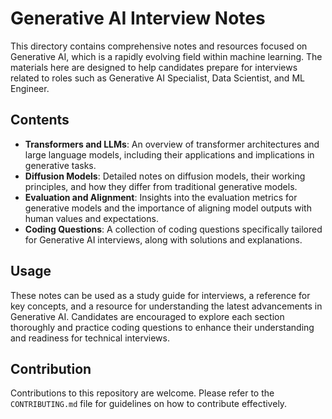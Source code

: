 # Generative AI Interview Notes

This directory contains comprehensive notes and resources focused on Generative AI, which is a rapidly evolving field within machine learning. The materials here are designed to help candidates prepare for interviews related to roles such as Generative AI Specialist, Data Scientist, and ML Engineer.

## Contents

- **Transformers and LLMs**: An overview of transformer architectures and large language models, including their applications and implications in generative tasks.
- **Diffusion Models**: Detailed notes on diffusion models, their working principles, and how they differ from traditional generative models.
- **Evaluation and Alignment**: Insights into the evaluation metrics for generative models and the importance of aligning model outputs with human values and expectations.
- **Coding Questions**: A collection of coding questions specifically tailored for Generative AI interviews, along with solutions and explanations.

## Usage

These notes can be used as a study guide for interviews, a reference for key concepts, and a resource for understanding the latest advancements in Generative AI. Candidates are encouraged to explore each section thoroughly and practice coding questions to enhance their understanding and readiness for technical interviews.

## Contribution

Contributions to this repository are welcome. Please refer to the `CONTRIBUTING.md` file for guidelines on how to contribute effectively.